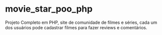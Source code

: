# movie_star_poo_php
Projeto Completo em PHP, site de comunidade de filmes e séries, cada um dos usuários pode cadastrar filmes para fazer reviews e comentários.
